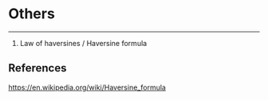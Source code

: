 # Others

---

1. Law of haversines / Haversine formula

## References

<https://en.wikipedia.org/wiki/Haversine_formula>
